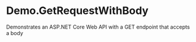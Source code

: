 # Demo.GetRequestWithBody
Demonstrates an ASP.NET Core Web API with a GET endpoint that accepts a body
